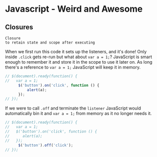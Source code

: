 # Javascript - Weird and Awesome



## Closures

    Closure
    to retain state and scope after executing

When we first run this code it sets up the listeners, and it's done! Only inside `.click` gets re-run but what about `var a = 1;`? JavaScript is smart enough to remember it and store it in the scope to use it later on. As long there's a reference to `var a = 1;` JavaScript will keep it in memory.

```js
// $(document).ready(function() {
//   var a = 1;
      $('button').on('click', function () {
          alert(a);
      });
// });
```

If we were to call `.off` and terminate the `listener` JavaScript would automatically bin it and `var a = 1;` from memory as it no longer needs it.

```js
// $(document).ready(function() {
//   var a = 1;
//   $('button').on('click', function () {
//      alert(a);
//   });
      $('button').off('click');
// });
```
